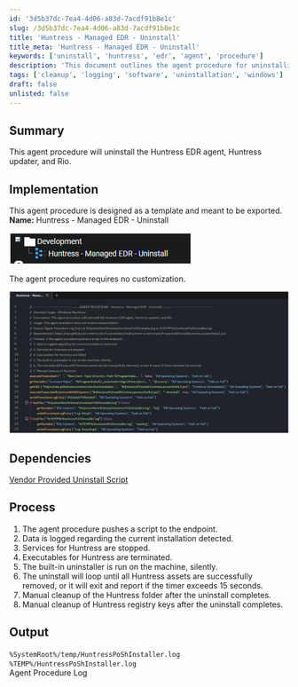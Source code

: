 ```yaml
---
id: '3d5b37dc-7ea4-4d06-a83d-7acdf91b8e1c'
slug: /3d5b37dc-7ea4-4d06-a83d-7acdf91b8e1c
title: 'Huntress - Managed EDR - Uninstall'
title_meta: 'Huntress - Managed EDR - Uninstall'
keywords: ['uninstall', 'huntress', 'edr', 'agent', 'procedure']
description: 'This document outlines the agent procedure for uninstalling the Huntress EDR agent, updater, and related components. It provides a detailed implementation guide, including dependencies, process steps, and output log locations for successful uninstallation.'
tags: ['cleanup', 'logging', 'software', 'uninstallation', 'windows']
draft: false
unlisted: false
---
```


## Summary

This agent procedure will uninstall the Huntress EDR agent, Huntress updater, and Rio.

## Implementation

This agent procedure is designed as a template and meant to be exported.  
**Name:** Huntress - Managed EDR - Uninstall  

![Image](../../../static/img/docs/3d5b37dc-7ea4-4d06-a83d-7acdf91b8e1c/image_1.png)  

The agent procedure requires no customization.  

![Image](../../../static/img/docs/3d5b37dc-7ea4-4d06-a83d-7acdf91b8e1c/image_2.png)  

## Dependencies

[Vendor Provided Uninstall Script](https://raw.githubusercontent.com/huntresslabs/deployment-scripts/main/Powershell/InstallHuntress.powershellv2.ps1)

## Process

1. The agent procedure pushes a script to the endpoint.
2. Data is logged regarding the current installation detected.
3. Services for Huntress are stopped.
4. Executables for Huntress are terminated.
5. The built-in uninstaller is run on the machine, silently.
6. The uninstall will loop until all Huntress assets are successfully removed, or it will exit and report if the timer exceeds 15 seconds.
7. Manual cleanup of the Huntress folder after the uninstall completes.
8. Manual cleanup of Huntress registry keys after the uninstall completes.

## Output

`%SystemRoot%/temp/HuntressPoShInstaller.log`  
`%TEMP%/HuntressPoShInstaller.log`  
Agent Procedure Log

